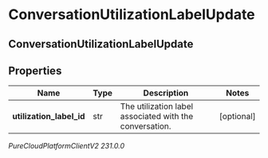 # ConversationUtilizationLabelUpdate

## ConversationUtilizationLabelUpdate

## Properties

|Name | Type | Description | Notes|
|------------ | ------------- | ------------- | -------------|
| **utilization_label_id** | str | The utilization label associated with the conversation. | [optional] |



_PureCloudPlatformClientV2 231.0.0_
